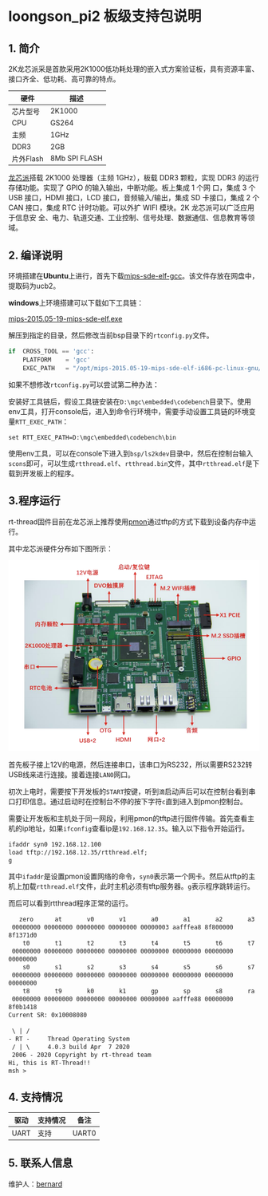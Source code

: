 # loongson_pi2 板级支持包说明

## 1. 简介

2K龙芯派采是首款采用2K1000低功耗处理的嵌入式方案验证板，具有资源丰富、接口齐全、低功耗、高可靠的特点。

| 硬件 | 描述 |
| -- | -- |
|芯片型号| 2K1000 |
|CPU| GS264 |
|主频| 1GHz |
|DDR3| 2GB |
|片外Flash| 8Mb SPI FLASH |

[龙芯派][1]搭载 2K1000 处理器（主频 1GHz），板载 DDR3 颗粒，实现 DDR3 的运行存储功能。实现了 GPIO 的输入输出，中断功能。板上集成 1 个网 口，集成 3 个 USB 接口，HDMI 接口，LCD 接口，音频输入/输出，集成 SD 卡接口，集成 2 个 CAN 接口，集成 RTC 计时功能。可以外扩 WIFI 模块。2K 龙芯派可以广泛应用于信息安 全、电力、轨道交通、工业控制、信号处理、数据通信、信息教育等领域。


## 2. 编译说明

环境搭建在**Ubuntu**上进行，首先下载[mips-sde-elf-gcc][2]。该文件存放在网盘中，提取码为ucb2。

**windows**上环境搭建可以下载如下工具链：

[mips-2015.05-19-mips-sde-elf.exe](https://sourcery.mentor.com/GNUToolchain/package13851/public/mips-sde-elf/mips-2015.05-19-mips-sde-elf.exe)

解压到指定的目录，然后修改当前bsp目录下的`rtconfig.py`文件。

```python
if  CROSS_TOOL == 'gcc':
	PLATFORM    = 'gcc'
	EXEC_PATH   = "/opt/mips-2015.05-19-mips-sde-elf-i686-pc-linux-gnu/mips-2015.05/bin/"
```

如果不想修改`rtconfig.py`可以尝试第二种办法：

安装好工具链后，假设工具链安装在`D:\mgc\embedded\codebench`目录下。使用env工具，打开console后，进入到命令行环境中，需要手动设置工具链的环境变量`RTT_EXEC_PATH`：

    set RTT_EXEC_PATH=D:\mgc\embedded\codebench\bin

使用env工具，可以在console下进入到`bsp/ls2kdev`目录中，然后在控制台输入`scons`即可，可以生成`rtthread.elf`、`rtthread.bin`文件，其中`rtthread.elf`是下载到开发板上的程序。

## 3.程序运行

rt-thread固件目前在龙芯派上推荐使用[pmon][3]通过tftp的方式下载到设备内存中运行。

其中龙芯派硬件分布如下图所示：

![loongsonpi](figures/loongsonpi.png)

首先板子接上12V的电源，然后连接串口，该串口为RS232，所以需要RS232转USB线来进行连接。接着连接`LAN0`网口。

初次上电时，需要按下开发板的`START`按键，听到`滴`启动声后可以在控制台看到串口打印信息。通过启动时在控制台不停的按下字符`c`直到进入到pmon控制台。



需要让开发板和主机处于同一网段，利用pmon的tftp进行固件传输。首先查看主机的ip地址，如果`ifconfig`查看ip是`192.168.12.35`。输入以下指令开始运行。

```
ifaddr syn0 192.168.12.100 
load tftp://192.168.12.35/rtthread.elf;
g
```

其中`ifaddr`是设置pmon设置网络的命令，`syn0`表示第一个网卡。然后从tftp的主机上加载`rtthread.elf`文件，此时主机必须有tftp服务器。`g`表示程序跳转运行。

而后可以看到rtthread程序正常的运行。

```
   zero      at       v0       v1       a0       a1       a2       a3   
 00000000 00000000 00000000 00000000 00000003 aafffea8 8f800000 8f1371d0
    t0       t1       t2       t3       t4       t5       t6       t7   
 00000000 00000000 00000000 00000000 00000000 00000000 00000000 00000000
    s0       s1       s2       s3       s4       s5       s6       s7   
 00000000 00000000 00000000 00000000 00000000 00000000 00000000 00000000
    t8       t9       k0       k1       gp       sp       s8       ra   
 00000000 00000000 00000000 00000000 00000000 aafffe88 00000000 8f0b1418
Current SR: 0x10008080

 \ | /
- RT -     Thread Operating System
 / | \     4.0.3 build Apr  7 2020
 2006 - 2020 Copyright by rt-thread team
Hi, this is RT-Thread!!
msh >
```

## 4. 支持情况

| 驱动 | 支持情况  |  备注  |
| ------ | ----  | :------:  |
| UART | 支持 | UART0|

## 5. 联系人信息

维护人：[bernard][4]

[1]: http://ftp.loongnix.org/loongsonpi/pi_2/doc
[2]: https://pan.baidu.com/s/17dbdOE4NAJ-qEW7drVRq2w
[3]: http://ftp.loongnix.org/embedd/ls2k/
[4]: https://github.com/BernardXiong
